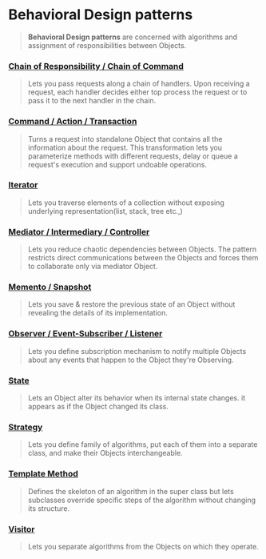 # Behavioral Design patterns

> **Behavioral Design patterns** are concerned with algorithms and assignment of responsibilities between Objects.

### [Chain of Responsibility / Chain of Command](./CoR/readme.md)
> Lets you pass requests along a chain of handlers. Upon receiving a request, each handler decides either top process the request or to pass it to the next handler in the chain.

### [Command / Action / Transaction](./command/readme.md)
> Turns a request into standalone Object that contains all the information about the request. This transformation lets you parameterize methods with different requests, delay or queue a request's execution and support undoable operations.

### [Iterator](./iterator/readme.md)
> Lets you traverse elements of a collection without exposing underlying representation(list, stack, tree etc.,)

### [Mediator / Intermediary / Controller](./mediator/readme.md)
> Lets you reduce chaotic dependencies between Objects. The pattern restricts direct communications between the Objects and forces them to collaborate only via mediator Object.

### [Memento / Snapshot](./memento/readme.md)
> Lets you save & restore the previous state of an Object without revealing the details of its implementation.

### [Observer / Event-Subscriber / Listener](./observer/readme.md)
> Lets you define subscription mechanism to notify multiple Objects about any events that happen to the Object they're Observing.

### [State](./state/readme.md)
> Lets an Object alter its behavior when its internal state changes. it appears as if the Object changed its class.

### [Strategy](./strategy/readme.md)
> Lets you define family of algorithms, put each of them into a separate class, and make their Objects interchangeable.

### [Template Method](./template-method/readme.md)
> Defines the skeleton of an algorithm in the super class but lets subclasses override specific steps of the algorithm without changing its structure.

### [Visitor](./visitor/readme.md)
> Lets you separate algorithms from the Objects on which they operate.
